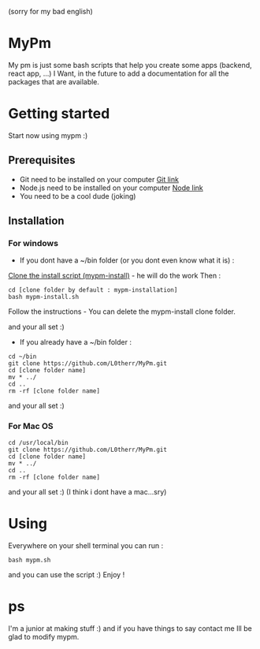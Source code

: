 (sorry for my bad english)

# MyPm
My pm is just some bash scripts that help you create some apps (backend, react app, ...)
I Want, in the future to add a documentation for all the packages that are available.

# Getting started
Start now using mypm :)

## Prerequisites
* Git need to be installed on your computer
  [Git link](https://git-scm.com/downloads)
* Node.js need to be installed on your computer
  [Node link](https://nodejs.org/en/)
* You need to be a cool dude (joking)

## Installation
### For windows

* If you dont have a ~/bin folder (or you dont even know what it is) :

[Clone the install script (mypm-install)](http://www.dropwizard.io/1.0.2/docs/) - he will do the work
Then :
```
cd [clone folder by default : mypm-installation]
bash mypm-install.sh
```
Follow the instructions - You can delete the mypm-install clone folder.

and your all set :)

* If you already have a ~/bin folder :
```
cd ~/bin
git clone https://github.com/L0therr/MyPm.git
cd [clone folder name]
mv * ../
cd ..
rm -rf [clone folder name]
```
and your all set :)


### For Mac OS
```
cd /usr/local/bin
git clone https://github.com/L0therr/MyPm.git
cd [clone folder name]
mv * ../
cd ..
rm -rf [clone folder name]
```
and your all set :) (I think i dont have a mac...sry)

# Using
Everywhere on your shell terminal you can run :
```
bash mypm.sh
```
and you can use the script :)
Enjoy !


# ps
I'm a junior at making stuff :)
and if you have things to say contact me Ill be glad to modify mypm.
